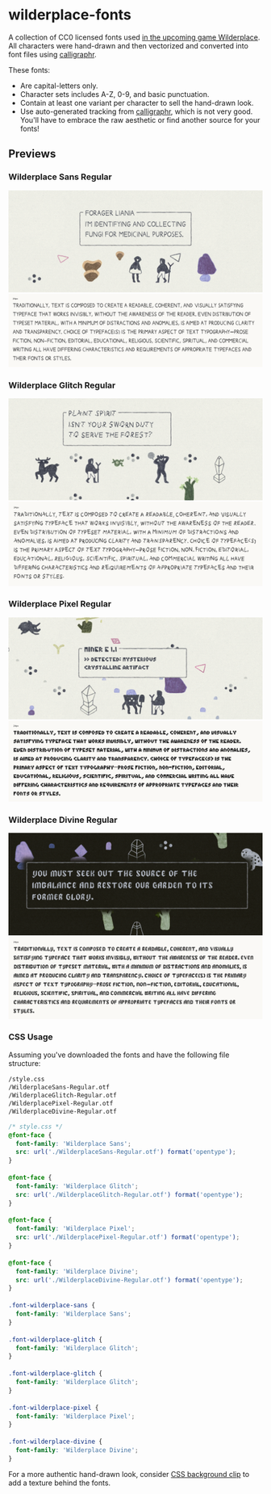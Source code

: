 # wilderplace-fonts

A collection of CC0 licensed fonts used [in the upcoming game Wilderplace](https://store.steampowered.com/app/1769640/Wilderplace/). All characters were hand-drawn and then vectorized and converted into font files using [calligraphr](https://www.calligraphr.com/).

These fonts:
- Are capital-letters only.
- Character sets includes A-Z, 0-9, and basic punctuation.
- Contain at least one variant per character to sell the hand-drawn look.
- Use auto-generated tracking from [calligraphr](https://www.calligraphr.com/), which is not very good. You'll have to embrace the raw aesthetic or find another source for your fonts!

## Previews
### Wilderplace Sans Regular

![divine-preview](assets/sample-sans-1.png)
![divine-preview-2](assets/sample-sans-2.png)

### Wilderplace Glitch Regular

![divine-preview](assets/sample-glitch-1.png)
![divine-preview-2](assets/sample-glitch-2.png)

### Wilderplace Pixel Regular

![divine-preview](assets/sample-pixel-1.png)
![divine-preview-2](assets/sample-pixel-2.png)

### Wilderplace Divine Regular

![divine-preview](assets/sample-divine-1.png)
![divine-preview-2](assets/sample-divine-2.png)

### CSS Usage

Assuming you've downloaded the fonts and have the following file structure:

```
/style.css
/WilderplaceSans-Regular.otf
/WilderplaceGlitch-Regular.otf
/WilderplacePixel-Regular.otf
/WilderplaceDivine-Regular.otf
```

```css
/* style.css */
@font-face {
  font-family: 'Wilderplace Sans';
  src: url('./WilderplaceSans-Regular.otf') format('opentype');
}

@font-face {
  font-family: 'Wilderplace Glitch';
  src: url('./WilderplaceGlitch-Regular.otf') format('opentype');
}

@font-face {
  font-family: 'Wilderplace Pixel';
  src: url('./WilderplacePixel-Regular.otf') format('opentype');
}

@font-face {
  font-family: 'Wilderplace Divine';
  src: url('./WilderplaceDivine-Regular.otf') format('opentype');
}

.font-wilderplace-sans {
  font-family: 'Wilderplace Sans';
}

.font-wilderplace-glitch {
  font-family: 'Wilderplace Glitch';
}

.font-wilderplace-glitch {
  font-family: 'Wilderplace Glitch';
}

.font-wilderplace-pixel {
  font-family: 'Wilderplace Pixel';
}

.font-wilderplace-divine {
  font-family: 'Wilderplace Divine';
}
```

For a more authentic hand-drawn look, consider [CSS background clip](https://developer.mozilla.org/en-US/docs/Web/CSS/background-clip) to add a texture behind the fonts.